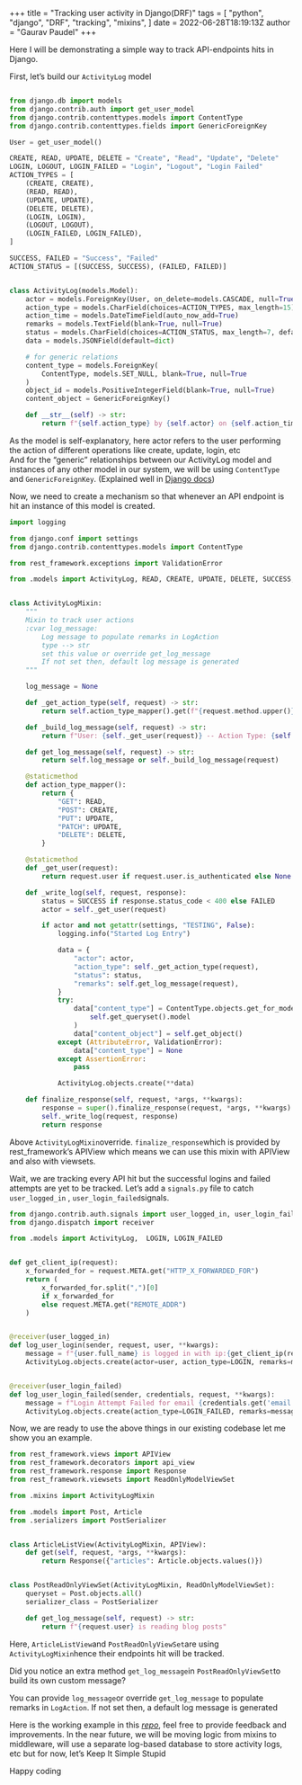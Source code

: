 +++
title = "Tracking user activity in Django(DRF)"
tags = [
    "python",
    "django",
    "DRF",
    "tracking",
    "mixins",
]
date = 2022-06-28T18:19:13Z
author = "Gaurav Paudel"
+++


Here I will be demonstrating a simple way to track API-endpoints hits in Django.

First, let’s build our `ActivityLog` model
```python

from django.db import models
from django.contrib.auth import get_user_model
from django.contrib.contenttypes.models import ContentType
from django.contrib.contenttypes.fields import GenericForeignKey

User = get_user_model()

CREATE, READ, UPDATE, DELETE = "Create", "Read", "Update", "Delete"
LOGIN, LOGOUT, LOGIN_FAILED = "Login", "Logout", "Login Failed"
ACTION_TYPES = [
    (CREATE, CREATE),
    (READ, READ),
    (UPDATE, UPDATE),
    (DELETE, DELETE),
    (LOGIN, LOGIN),
    (LOGOUT, LOGOUT),
    (LOGIN_FAILED, LOGIN_FAILED),
]

SUCCESS, FAILED = "Success", "Failed"
ACTION_STATUS = [(SUCCESS, SUCCESS), (FAILED, FAILED)]


class ActivityLog(models.Model):
    actor = models.ForeignKey(User, on_delete=models.CASCADE, null=True)
    action_type = models.CharField(choices=ACTION_TYPES, max_length=15)
    action_time = models.DateTimeField(auto_now_add=True)
    remarks = models.TextField(blank=True, null=True)
    status = models.CharField(choices=ACTION_STATUS, max_length=7, default=SUCCESS)
    data = models.JSONField(default=dict)

    # for generic relations
    content_type = models.ForeignKey(
        ContentType, models.SET_NULL, blank=True, null=True
    )
    object_id = models.PositiveIntegerField(blank=True, null=True)
    content_object = GenericForeignKey()

    def __str__(self) -> str:
        return f"{self.action_type} by {self.actor} on {self.action_time}"

```
As the model is self-explanatory, here actor refers to the user performing the action of different operations like create, update, login, etc  
And for the “generic” relationships between our ActivityLog model and instances of any other model in our system, we will be using `ContentType` and `GenericForeignKey`. (Explained well in [Django docs](https://docs.djangoproject.com/en/4.0/ref/contrib/contenttypes/))

Now, we need to create a mechanism so that whenever an API endpoint is hit an instance of this model is created.
```python
import logging

from django.conf import settings
from django.contrib.contenttypes.models import ContentType

from rest_framework.exceptions import ValidationError

from .models import ActivityLog, READ, CREATE, UPDATE, DELETE, SUCCESS, FAILED


class ActivityLogMixin:
    """
    Mixin to track user actions
    :cvar log_message:
        Log message to populate remarks in LogAction
        type --> str
        set this value or override get_log_message
        If not set then, default log message is generated
    """

    log_message = None

    def _get_action_type(self, request) -> str:
        return self.action_type_mapper().get(f"{request.method.upper()}")

    def _build_log_message(self, request) -> str:
        return f"User: {self._get_user(request)} -- Action Type: {self._get_action_type(request)} -- Path: {request.path} -- Path Name: {request.resolver_match.url_name}"

    def get_log_message(self, request) -> str:
        return self.log_message or self._build_log_message(request)

    @staticmethod
    def action_type_mapper():
        return {
            "GET": READ,
            "POST": CREATE,
            "PUT": UPDATE,
            "PATCH": UPDATE,
            "DELETE": DELETE,
        }

    @staticmethod
    def _get_user(request):
        return request.user if request.user.is_authenticated else None

    def _write_log(self, request, response):
        status = SUCCESS if response.status_code < 400 else FAILED
        actor = self._get_user(request)

        if actor and not getattr(settings, "TESTING", False):
            logging.info("Started Log Entry")

            data = {
                "actor": actor,
                "action_type": self._get_action_type(request),
                "status": status,
                "remarks": self.get_log_message(request),
            }
            try:
                data["content_type"] = ContentType.objects.get_for_model(
                    self.get_queryset().model
                )
                data["content_object"] = self.get_object()
            except (AttributeError, ValidationError):
                data["content_type"] = None
            except AssertionError:
                pass

            ActivityLog.objects.create(**data)

    def finalize_response(self, request, *args, **kwargs):
        response = super().finalize_response(request, *args, **kwargs)
        self._write_log(request, response)
        return response
```
Above `ActivityLogMixin`override. `finalize_response`which is provided by rest\_framework’s APIView which means we can use this mixin with APIView and also with viewsets.

Wait, we are tracking every API hit but the successful logins and failed attempts are yet to be tracked. Let’s add a `signals.py` file to catch `user_logged_in` , `user_login_failed`signals.


```python
from django.contrib.auth.signals import user_logged_in, user_login_failed
from django.dispatch import receiver

from .models import ActivityLog,  LOGIN, LOGIN_FAILED


def get_client_ip(request):
    x_forwarded_for = request.META.get("HTTP_X_FORWARDED_FOR")
    return (
        x_forwarded_for.split(",")[0]
        if x_forwarded_for
        else request.META.get("REMOTE_ADDR")
    )


@receiver(user_logged_in)
def log_user_login(sender, request, user, **kwargs):
    message = f"{user.full_name} is logged in with ip:{get_client_ip(request)}"
    ActivityLog.objects.create(actor=user, action_type=LOGIN, remarks=message)


@receiver(user_login_failed)
def log_user_login_failed(sender, credentials, request, **kwargs):
    message = f"Login Attempt Failed for email {credentials.get('email')} with ip: {get_client_ip(request)}"
    ActivityLog.objects.create(action_type=LOGIN_FAILED, remarks=message)
```

Now, we are ready to use the above things in our existing codebase let me show you an example.

```python
from rest_framework.views import APIView
from rest_framework.decorators import api_view
from rest_framework.response import Response
from rest_framework.viewsets import ReadOnlyModelViewSet

from .mixins import ActivityLogMixin

from .models import Post, Article
from .serializers import PostSerializer


class ArticleListView(ActivityLogMixin, APIView):
    def get(self, request, *args, **kwargs):
        return Response({"articles": Article.objects.values()})


class PostReadOnlyViewSet(ActivityLogMixin, ReadOnlyModelViewSet):
    queryset = Post.objects.all()
    serializer_class = PostSerializer

    def get_log_message(self, request) -> str:
        return f"{request.user} is reading blog posts"
```

Here, `ArticleListView`and `PostReadOnlyViewSet`are using `ActivityLogMixin`hence their endpoints hit will be tracked.

Did you notice an extra method `get_log_message`in `PostReadOnlyViewSet`to build its own custom message?

You can provide `log_message`or override `get_log_message` to populate remarks in `LogAction`. If not set then, a default log message is generated

Here is the working example in this [_repo_](https://github.com/paudelgaurav/django-user-activity), feel free to provide feedback and improvements. In the near future, we will be moving logic from mixins to middleware, will use a separate log-based database to store activity logs, etc but for now, let’s Keep It Simple Stupid

Happy coding
